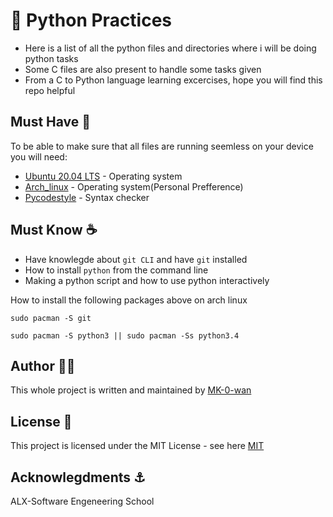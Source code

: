 # :snake: Python Practices
* Here is a list of all the python files and directories where i will be doing python tasks
* Some C files are also present to handle some tasks given<br>
* From a C to Python language learning excercises, hope you will find this repo helpful<br>

## Must Have 🧰
To be able to make sure that all files are running seemless on your device you will need:
  * [Ubuntu 20.04 LTS](http://releases.ubuntu.com/14.04/) - Operating system<br>
  * [Arch_linux](https://archlinux.org/download/) - Operating system(Personal Prefference)<br>
  * [Pycodestyle](https://pypi.org/project/pycodestyle/) - Syntax checker<br>

## Must Know :coffee:
* Have knowlegde about `git CLI` and have `git` installed
* How to install `python` from the command line
* Making a python script and how to use python interactively

How to install the following packages above on arch linux
```
sudo pacman -S git
```
```
sudo pacman -S python3 || sudo pacman -Ss python3.4
```

## Author 👨‍💻
This whole project is written and maintained by [MK-0-wan](https://github.com/Mk-0-wan)

## License 💼
This project is licensed under the MIT License - see here [MIT](https://github.com/Mk-0-wan/License.md)

## Acknowlegdments ⚓
ALX-Software Engeneering School


